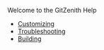 Welcome to the GitZenith Help

* [Customizing](https://github.com/ironiq/gitzenith/blob/main/docs/Customizing.md)
* [Troubleshooting](https://github.com/ironiq/gitzenith/blob/main/docs/Troubleshooting.md)
* [Building](https://github.com/ironiq/gitzenith/blob/main/docs/Building.md)
